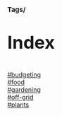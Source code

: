 # <p style='font-size: 15px;'>Tags/</p>
# <p style='font-size: 40px;'>Index</p>

 <a href='tag-budgeting.html'>#budgeting</a> \
 <a href='tag-food.html'>#food</a> \
 <a href='tag-gardening.html'>#gardening</a> \
 <a href='tag-off-grid.html'>#off-grid</a> \
 <a href='tag-plants.html'>#plants</a>
